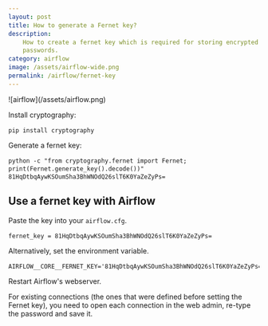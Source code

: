 ```yaml
---
layout: post
title: How to generate a Fernet key?
description:
    How to create a fernet key which is required for storing encrypted
    passwords.
category: airflow
image: /assets/airflow-wide.png
permalink: /airflow/fernet-key
---
```

<div class="wide-logos" markdown="1">
![airflow](/assets/airflow.png)
</div>

Install cryptography:
```shell
pip install cryptography
```

Generate a fernet key:
```shell
python -c "from cryptography.fernet import Fernet; print(Fernet.generate_key().decode())"
81HqDtbqAywKSOumSha3BhWNOdQ26slT6K0YaZeZyPs=
```

## Use a fernet key with Airflow

Paste the key into your `airflow.cfg`.
```
fernet_key = 81HqDtbqAywKSOumSha3BhWNOdQ26slT6K0YaZeZyPs=
```

Alternatively, set the environment variable.
```shell
AIRFLOW__CORE__FERNET_KEY='81HqDtbqAywKSOumSha3BhWNOdQ26slT6K0YaZeZyPs='
```

Restart Airflow's webserver.

<div class="warning" markdown="1">
For existing connections (the ones that were defined before setting the Fernet
key), you need to open each connection in the web admin, re-type the password
and save it.
</div>
